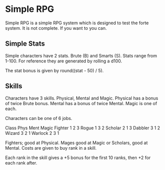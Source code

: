 # Simple RPG

Simple RPG is a simple RPG system which is designed to test the forte system.  It is not complete.
If you want to you can.

## Simple Stats

Simple characters have 2 stats.  Brute (B) and Smarts (S).    Stats range from 1-100.  For reference
they are generated by rolling a d100.

The stat bonus is given by round((stat - 50) / 5). 

## Skills

Characters have 3 skills.  Physical, Mental and Magic.  Physical has a bonus of twice Brute bonus.
Mental has a bonus of twice Mental.  Magic is one of each.

Characters can be one of 6 jobs.  


Class		Phys	Ment	Magic
Fighter		1	2	3
Rogue		1	3	2
Scholar		2	1	3
Dabbler		3	1	2
Wizard		3	2	1
Warlock		2	3	1

Fighters; good at Physical.  Mages good at Magic or Scholars, good
at Mental.  Costs are given to buy rank in a skill.

Each rank in the skill gives a +5 bonus for the first 10 ranks, then +2 for each rank after.


